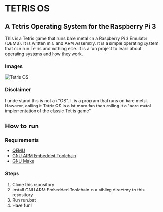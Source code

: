 # TETRIS OS
## A Tetris Operating System for the Raspberry Pi 3
This is a Tetris game that runs bare metal on a Raspberry Pi 3 Emulator (QEMU). It is written in C and ARM Assembly. It is a simple operating system that can run Tetris and nothing else. It is a fun project to learn about operating systems and how they work. 

### Images
![Tetris OS](https://github.com/joshleveck/tetris-os/assets/63944775/651c1fb9-60ed-4895-b5b3-80105012e415)

### Disclaimer
I understand this is not an "OS". It is a program that runs on bare metal. However, calling it Tetris OS is a lot more fun than calling it a "bare metal implementation of the classic Tetris game".


## How to run
### Requirements
- [QEMU](https://www.qemu.org/)
- [GNU ARM Embedded Toolchain](https://developer.arm.com/downloads/-/gnu-a)
- [GNU Make](https://www.gnu.org/software/make/)

### Steps
1. Clone this repository
2. Install GNU ARM Embedded Toolchain in a sibling directory to this repository
3. Run run.bat
4. Have fun!
